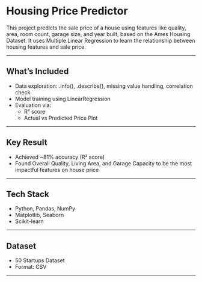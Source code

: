 # Housing Price Predictor

This project predicts the sale price of a house using features like quality, area, room count, garage size, and year built, based on the Ames Housing Dataset. It uses Multiple Linear Regression to learn the relationship between housing features and sale price.

---

## What’s Included
- Data exploration: .info(), .describe(), missing value handling, correlation check
- Model training using LinearRegression
- Evaluation via:
  - R² score
  - Actual vs Predicted Price Plot

---

## Key Result

- Achieved ~81% accuracy (R² score)
- Found Overall Quality, Living Area, and Garage Capacity to be the most impactful features on house price

--- 

## Tech Stack

- Python, Pandas, NumPy  
- Matplotlib, Seaborn  
- Scikit-learn  

---

## Dataset

- 50 Startups Dataset  
- Format: CSV  

---
